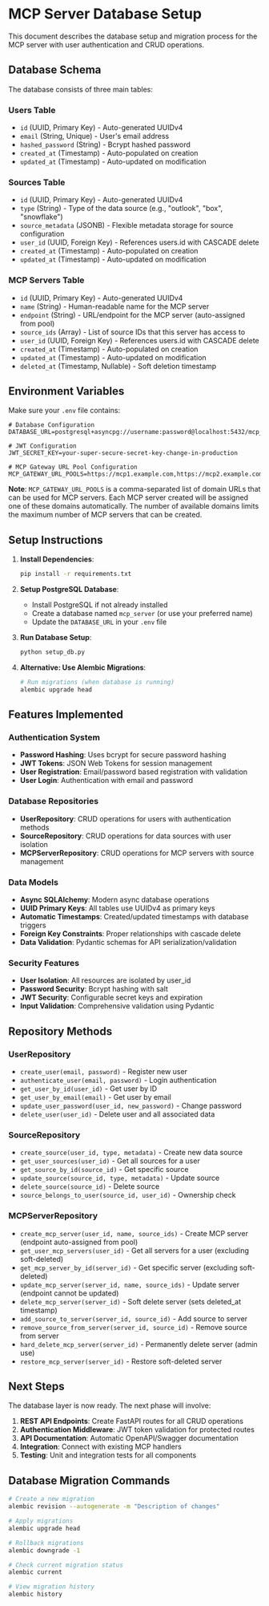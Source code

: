 # MCP Server Database Setup

This document describes the database setup and migration process for the MCP server with user authentication and CRUD operations.

## Database Schema

The database consists of three main tables:

### Users Table
- `id` (UUID, Primary Key) - Auto-generated UUIDv4
- `email` (String, Unique) - User's email address
- `hashed_password` (String) - Bcrypt hashed password
- `created_at` (Timestamp) - Auto-populated on creation
- `updated_at` (Timestamp) - Auto-updated on modification

### Sources Table
- `id` (UUID, Primary Key) - Auto-generated UUIDv4
- `type` (String) - Type of the data source (e.g., "outlook", "box", "snowflake")
- `source_metadata` (JSONB) - Flexible metadata storage for source configuration
- `user_id` (UUID, Foreign Key) - References users.id with CASCADE delete
- `created_at` (Timestamp) - Auto-populated on creation
- `updated_at` (Timestamp) - Auto-updated on modification

### MCP Servers Table
- `id` (UUID, Primary Key) - Auto-generated UUIDv4
- `name` (String) - Human-readable name for the MCP server
- `endpoint` (String) - URL/endpoint for the MCP server (auto-assigned from pool)
- `source_ids` (Array<String>) - List of source IDs that this server has access to
- `user_id` (UUID, Foreign Key) - References users.id with CASCADE delete
- `created_at` (Timestamp) - Auto-populated on creation
- `updated_at` (Timestamp) - Auto-updated on modification
- `deleted_at` (Timestamp, Nullable) - Soft deletion timestamp

## Environment Variables

Make sure your `.env` file contains:

```env
# Database Configuration
DATABASE_URL=postgresql+asyncpg://username:password@localhost:5432/mcp_server

# JWT Configuration
JWT_SECRET_KEY=your-super-secure-secret-key-change-in-production

# MCP Gateway URL Pool Configuration
MCP_GATEWAY_URL_POOLS=https://mcp1.example.com,https://mcp2.example.com,https://mcp3.example.com
```

**Note**: `MCP_GATEWAY_URL_POOLS` is a comma-separated list of domain URLs that can be used for MCP servers. Each MCP server created will be assigned one of these domains automatically. The number of available domains limits the maximum number of MCP servers that can be created.

## Setup Instructions

1. **Install Dependencies**:
   ```bash
   pip install -r requirements.txt
   ```

2. **Setup PostgreSQL Database**:
   - Install PostgreSQL if not already installed
   - Create a database named `mcp_server` (or use your preferred name)
   - Update the `DATABASE_URL` in your `.env` file

3. **Run Database Setup**:
   ```bash
   python setup_db.py
   ```

4. **Alternative: Use Alembic Migrations**:
   ```bash
   # Run migrations (when database is running)
   alembic upgrade head
   ```

## Features Implemented

### Authentication System
- **Password Hashing**: Uses bcrypt for secure password hashing
- **JWT Tokens**: JSON Web Tokens for session management
- **User Registration**: Email/password based registration with validation
- **User Login**: Authentication with email and password

### Database Repositories
- **UserRepository**: CRUD operations for users with authentication methods
- **SourceRepository**: CRUD operations for data sources with user isolation
- **MCPServerRepository**: CRUD operations for MCP servers with source management

### Data Models
- **Async SQLAlchemy**: Modern async database operations
- **UUID Primary Keys**: All tables use UUIDv4 as primary keys
- **Automatic Timestamps**: Created/updated timestamps with database triggers
- **Foreign Key Constraints**: Proper relationships with cascade delete
- **Data Validation**: Pydantic schemas for API serialization/validation

### Security Features
- **User Isolation**: All resources are isolated by user_id
- **Password Security**: Bcrypt hashing with salt
- **JWT Security**: Configurable secret keys and expiration
- **Input Validation**: Comprehensive validation using Pydantic

## Repository Methods

### UserRepository
- `create_user(email, password)` - Register new user
- `authenticate_user(email, password)` - Login authentication
- `get_user_by_id(user_id)` - Get user by ID
- `get_user_by_email(email)` - Get user by email
- `update_user_password(user_id, new_password)` - Change password
- `delete_user(user_id)` - Delete user and all associated data

### SourceRepository
- `create_source(user_id, type, metadata)` - Create new data source
- `get_user_sources(user_id)` - Get all sources for a user
- `get_source_by_id(source_id)` - Get specific source
- `update_source(source_id, type, metadata)` - Update source
- `delete_source(source_id)` - Delete source
- `source_belongs_to_user(source_id, user_id)` - Ownership check

### MCPServerRepository
- `create_mcp_server(user_id, name, source_ids)` - Create MCP server (endpoint auto-assigned from pool)
- `get_user_mcp_servers(user_id)` - Get all servers for a user (excluding soft-deleted)
- `get_mcp_server_by_id(server_id)` - Get specific server (excluding soft-deleted)
- `update_mcp_server(server_id, name, source_ids)` - Update server (endpoint cannot be updated)
- `delete_mcp_server(server_id)` - Soft delete server (sets deleted_at timestamp)
- `add_source_to_server(server_id, source_id)` - Add source to server
- `remove_source_from_server(server_id, source_id)` - Remove source from server
- `hard_delete_mcp_server(server_id)` - Permanently delete server (admin use)
- `restore_mcp_server(server_id)` - Restore soft-deleted server

## Next Steps

The database layer is now ready. The next phase will involve:

1. **REST API Endpoints**: Create FastAPI routes for all CRUD operations
2. **Authentication Middleware**: JWT token validation for protected routes
3. **API Documentation**: Automatic OpenAPI/Swagger documentation
4. **Integration**: Connect with existing MCP handlers
5. **Testing**: Unit and integration tests for all components

## Database Migration Commands

```bash
# Create a new migration
alembic revision --autogenerate -m "Description of changes"

# Apply migrations
alembic upgrade head

# Rollback migrations
alembic downgrade -1

# Check current migration status
alembic current

# View migration history
alembic history
```

